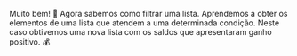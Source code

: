 Muito bem! :raised_hands: Agora sabemos como filtrar uma lista. Aprendemos a obter os elementos de uma lista que atendem a uma determinada condição. Neste caso obtivemos uma nova lista com os saldos que apresentaram ganho positivo. :moneybag:

